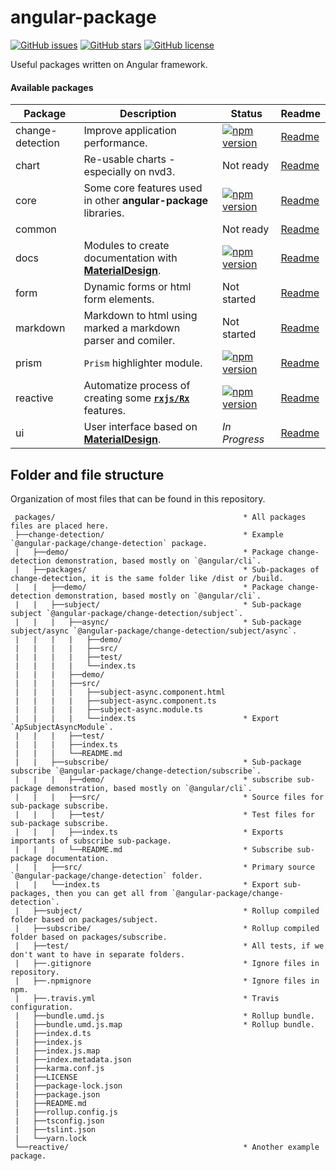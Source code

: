 # angular-package

[![GitHub issues](https://img.shields.io/github/issues/angular-package/angular-package.svg)](https://github.com/angular-package/angular-package/issues)
[![GitHub stars](https://img.shields.io/github/stars/angular-package/angular-package.svg)](https://github.com/angular-package/angular-package/stargazers)
[![GitHub license](https://img.shields.io/github/license/angular-package/angular-package.svg)](https://github.com/angular-package/angular-package/blob/master/LICENSE)

Useful packages written on Angular framework.

#### Available packages

| Package          | Description                                                                              | Status        | Readme      |
|------------------|------------------------------------------------------------------------------------------|---------------|-------------|
| change-detection | Improve application performance.                                                         | [![npm version](https://badge.fury.io/js/%40angular-package%2Fchange-detection.svg)](https://badge.fury.io/js/%40angular-package%2Fchange-detection) | [Readme][0] |
| chart            | Re-usable charts - especially on nvd3.                                                   | Not ready     | [Readme][1] |
| core             | Some core features used in other **angular-package** libraries.                          | [![npm version](https://badge.fury.io/js/%40angular-package%2Fcore.svg)](https://badge.fury.io/js/%40angular-package%2Fcore) | [Readme][2] |
| common           |                                                                                          | Not ready     | [Readme][3] |
| docs             | Modules to create documentation with **[MaterialDesign](https://material.angular.io/)**. | [![npm version](https://badge.fury.io/js/%40angular-package%2Fdocs.svg)](https://badge.fury.io/js/%40angular-package%2Fdocs) | [Readme][4] |
| form             | Dynamic forms or html form elements.                                                     | Not started   | [Readme][5] |
| markdown         | Markdown to html using marked a markdown <br/>parser and comiler.                        | Not started   | [Readme][6] |
| prism            | `Prism` highlighter module.                                                              | [![npm version](https://badge.fury.io/js/%40angular-package%2Fprism.svg)](https://badge.fury.io/js/%40angular-package%2Fprism) | [Readme][7] |
| reactive         | Automatize process of creating some **[`rxjs/Rx`](http://reactivex.io/rxjs/)** features. | [![npm version](https://badge.fury.io/js/%40angular-package%2Freactive.svg)](https://badge.fury.io/js/%40angular-package%2Freactive) | [Readme][8] |
| ui               | User interface based on **[MaterialDesign](https://material.angular.io/)**.              | *In Progress* | [Readme][9] |

 [0]: https://github.com/angular-package/angular-package/tree/master/packages/change-detection#readme
 [1]: https://
 [2]: https://github.com/angular-package/angular-package/tree/master/packages/core#readme
 [3]: https://
 [4]: https://github.com/angular-package/angular-package/tree/master/packages/docs#readme
 [5]: https://
 [6]: https://
 [7]: https://github.com/angular-package/angular-package/tree/master/packages/prism#readme
 [8]: https://github.com/angular-package/angular-package/tree/master/packages/reactive#readme
 [9]: https://

## Folder and file structure

Organization of most files that can be found in this repository.

```
 packages/                                          * All packages files are placed here.
 ├──change-detection/                               * Example `@angular-package/change-detection` package.
 |   ├──demo/                                       * Package change-detection demonstration, based mostly on `@angular/cli`.
 |   ├──packages/                                   * Sub-packages of change-detection, it is the same folder like /dist or /build.
 |   |   ├──demo/                                   * Package change-detection demonstration, based mostly on `@angular/cli`.
 |   |   ├──subject/                                * Sub-package subject `@angular-package/change-detection/subject`.
 |   |   |   ├──async/                              * Sub-package subject/async `@angular-package/change-detection/subject/async`.
 |   |   |   |   ├──demo/
 |   |   |   |   ├──src/
 |   |   |   |   ├──test/
 |   |   |   |   └──index.ts
 |   |   |   ├──demo/
 |   |   |   ├──src/
 |   |   |   |   ├──subject-async.component.html
 |   |   |   |   ├──subject-async.component.ts
 |   |   |   |   ├──subject-async.module.ts
 |   |   |   |   └──index.ts                        * Export `ApSubjectAsyncModule`.
 |   |   |   ├──test/
 |   |   |   ├──index.ts
 |   |   |   └──README.md
 |   |   ├──subscribe/                              * Sub-package subscribe `@angular-package/change-detection/subscribe`.
 |   |   |   ├──demo/                               * subscribe sub-package demonstration, based mostly on `@angular/cli`.
 |   |   |   ├──src/                                * Source files for sub-package subscribe.
 |   |   |   ├──test/                               * Test files for sub-package subscribe.
 |   |   |   ├──index.ts                            * Exports importants of subscribe sub-package.
 |   |   |   └──README.md                           * Subscribe sub-package documentation.
 |   |   ├──src/                                    * Primary source `@angular-package/change-detection` folder.
 |   |   └──index.ts                                * Export sub-packages, then you can get all from `@angular-package/change-detection`.
 |   ├──subject/                                    * Rollup compiled folder based on packages/subject.
 |   ├──subscribe/                                  * Rollup compiled folder based on packages/subscribe.
 |   ├──test/                                       * All tests, if we don't want to have in separate folders.
 |   ├──.gitignore                                  * Ignore files in repository.
 |   ├──.npmignore                                  * Ignore files in npm.
 |   ├──.travis.yml                                 * Travis configuration.
 |   ├──bundle.umd.js                               * Rollup bundle.
 |   ├──bundle.umd.js.map                           * Rollup bundle.
 |   ├──index.d.ts
 |   ├──index.js
 |   ├──index.js.map
 |   ├──index.metadata.json
 |   ├──karma.conf.js
 |   ├──LICENSE
 |   ├──package-lock.json
 |   ├──package.json
 |   ├──README.md
 |   ├──rollup.config.js
 |   ├──tsconfig.json
 |   ├──tslint.json
 |   └──yarn.lock
 └──reactive/                                       * Another example package.
```